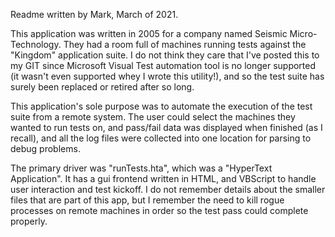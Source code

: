 Readme written by Mark, March of 2021.

This application was written in 2005 for a company named Seismic Micro-Technology.  They had a room full of machines running tests against the "Kingdom" application suite.  I do not think they care that I've posted this to my GIT since Microsoft Visual Test automation tool is no longer supported (it wasn't even supported whey I wrote this utility!), and so the test suite has surely been replaced or retired after so long.

This application's sole purpose was to automate the execution of the test suite from a remote system.  The user could select the machines they wanted to run tests on, and pass/fail data was displayed when finished (as I recall), and all the log files were collected into one location for parsing to debug problems. 

The primary driver was "runTests.hta", which was a "HyperText Application".  It has a gui frontend written in HTML, and VBScript to handle user interaction and test kickoff.  I do not remember details about the smaller files that are part of this app, but I remember the need to kill rogue processes on remote machines in order so the test pass could complete properly.
